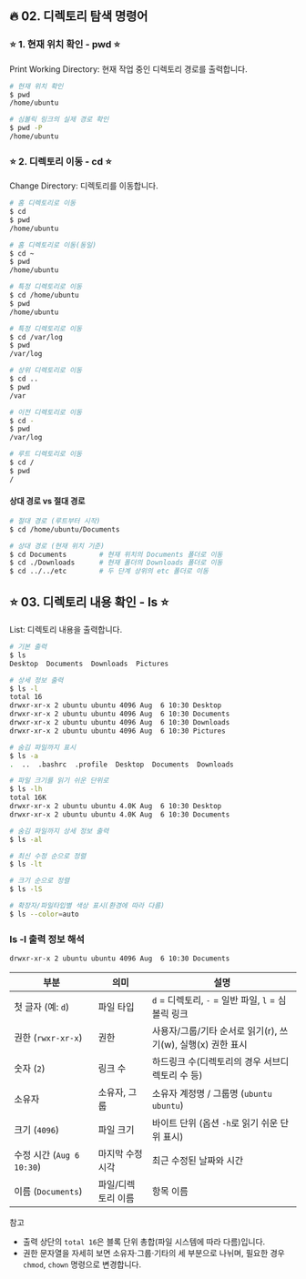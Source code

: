 ## 🔥 02. 디렉토리 탐색 명령어

### ⭐ 1. 현재 위치 확인 - pwd ⭐

Print Working Directory: 현재 작업 중인 디렉토리 경로를 출력합니다.

```bash
# 현재 위치 확인
$ pwd
/home/ubuntu

# 심볼릭 링크의 실제 경로 확인
$ pwd -P
/home/ubuntu
```

### ⭐ 2. 디렉토리 이동 - cd ⭐

Change Directory: 디렉토리를 이동합니다.

```bash
# 홈 디렉토리로 이동
$ cd
$ pwd
/home/ubuntu

# 홈 디렉토리로 이동(동일)
$ cd ~
$ pwd
/home/ubuntu

# 특정 디렉토리로 이동
$ cd /home/ubuntu
$ pwd
/home/ubuntu

# 특정 디렉토리로 이동
$ cd /var/log
$ pwd
/var/log

# 상위 디렉토리로 이동
$ cd ..
$ pwd
/var

# 이전 디렉토리로 이동
$ cd -
$ pwd
/var/log

# 루트 디렉토리로 이동
$ cd /
$ pwd
/
```

#### 상대 경로 vs 절대 경로

```bash
# 절대 경로 (루트부터 시작)
$ cd /home/ubuntu/Documents

# 상대 경로 (현재 위치 기준)
$ cd Documents        # 현재 위치의 Documents 폴더로 이동
$ cd ./Downloads      # 현재 폴더의 Downloads 폴더로 이동
$ cd ../../etc        # 두 단계 상위의 etc 폴더로 이동
```



## ⭐ 03. 디렉토리 내용 확인 - ls ⭐

List: 디렉토리 내용을 출력합니다.

```bash
# 기본 출력
$ ls
Desktop  Documents  Downloads  Pictures

# 상세 정보 출력
$ ls -l
total 16
drwxr-xr-x 2 ubuntu ubuntu 4096 Aug  6 10:30 Desktop
drwxr-xr-x 2 ubuntu ubuntu 4096 Aug  6 10:30 Documents
drwxr-xr-x 2 ubuntu ubuntu 4096 Aug  6 10:30 Downloads
drwxr-xr-x 2 ubuntu ubuntu 4096 Aug  6 10:30 Pictures

# 숨김 파일까지 표시
$ ls -a
.  ..  .bashrc  .profile  Desktop  Documents  Downloads

# 파일 크기를 읽기 쉬운 단위로
$ ls -lh
total 16K
drwxr-xr-x 2 ubuntu ubuntu 4.0K Aug  6 10:30 Desktop
drwxr-xr-x 2 ubuntu ubuntu 4.0K Aug  6 10:30 Documents

# 숨김 파일까지 상세 정보 출력
$ ls -al

# 최신 수정 순으로 정렬
$ ls -lt

# 크기 순으로 정렬
$ ls -lS

# 확장자/파일타입별 색상 표시(환경에 따라 다름)
$ ls --color=auto
```

### ls -l 출력 정보 해석

```bash
drwxr-xr-x 2 ubuntu ubuntu 4096 Aug  6 10:30 Documents
```

부분 | 의미 | 설명
---|---|---
첫 글자 (예: `d`) | 파일 타입 | `d` = 디렉토리, `-` = 일반 파일, `l` = 심볼릭 링크
권한 (`rwxr-xr-x`) | 권한 | 사용자/그룹/기타 순서로 읽기(r), 쓰기(w), 실행(x) 권한 표시
숫자 (`2`) | 링크 수 | 하드링크 수(디렉토리의 경우 서브디렉토리 수 등)
소유자 | 소유자, 그룹 | 소유자 계정명 / 그룹명 (`ubuntu ubuntu`)
크기 (`4096`) | 파일 크기 | 바이트 단위 (옵션 `-h`로 읽기 쉬운 단위 표시)
수정 시간 (`Aug 6 10:30`) | 마지막 수정 시각 | 최근 수정된 날짜와 시간
이름 (`Documents`) | 파일/디렉토리 이름 | 항목 이름

참고
- 출력 상단의 `total 16`은 블록 단위 총합(파일 시스템에 따라 다름)입니다.
- 권한 문자열을 자세히 보면 소유자·그룹·기타의 세 부분으로 나뉘며, 필요한 경우 `chmod`, `chown` 명령으로 변경합니다.